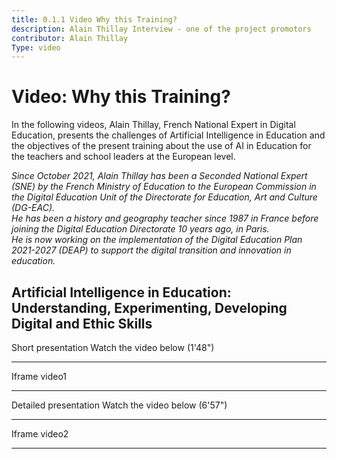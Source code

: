 ```yaml
---
title: 0.1.1 Video Why this Training?
description: Alain Thillay Interview - one of the project promotors
contributor: Alain Thillay
Type: video
---
```


# Video: Why this Training?
In the following videos, Alain Thillay, French National Expert in Digital Education, presents the challenges of Artificial Intelligence in Education and the objectives of the present training about the use of AI in Education for the teachers and school leaders at the European level.

*Since October 2021, Alain Thillay has been a Seconded National Expert (SNE) by the French Ministry of Education to the European Commission in the Digital Education Unit of the Directorate for Education, Art and Culture (DG-EAC).*  
*He has been a history and geography teacher since 1987 in France before joining the Digital Education Directorate 10 years ago, in Paris.*  
*He is now working on the implementation of the Digital Education Plan 2021-2027 (DEAP) to support the digital transition and innovation in education.*

## Artificial Intelligence in Education: Understanding, Experimenting, Developing Digital and Ethic Skills
Short presentation
Watch the video below (1'48")
____________________
Iframe video1
____________________

Detailed presentation
Watch the video below (6'57")
____________________
Iframe video2
____________________

